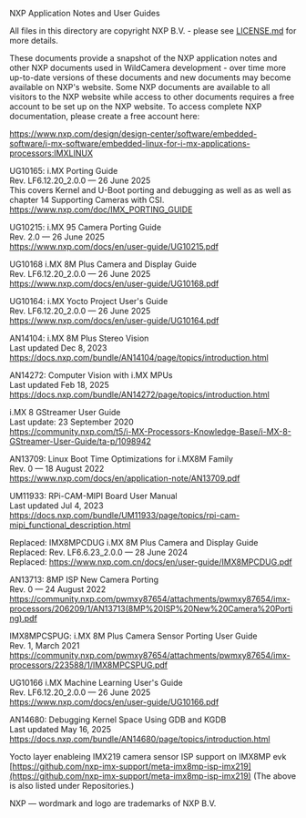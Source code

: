 NXP Application Notes and User Guides

All files in this directory are copyright NXP B.V. - please see [LICENSE.md](LICENSE.md) for more details.

These documents provide a snapshot of the NXP application notes and other NXP documents used in WildCamera development - over time more up-to-date versions of these documents and new documents may become available on NXP's website. Some NXP documents are available to all visitors to the NXP website while access to other documents requires a free account to be set up on the NXP website. To access complete NXP documentation, please create a free account here:

https://www.nxp.com/design/design-center/software/embedded-software/i-mx-software/embedded-linux-for-i-mx-applications-processors:IMXLINUX

UG10165: i.MX Porting Guide\
Rev. LF6.12.20_2.0.0 — 26 June 2025\
This covers Kernel and U-Boot porting and debugging as well as as well as chapter 14 Supporting Cameras with CSI.\
https://www.nxp.com/doc/IMX_PORTING_GUIDE

UG10215: i.MX 95 Camera Porting Guide\
Rev. 2.0 — 26 June 2025\
https://www.nxp.com/docs/en/user-guide/UG10215.pdf

UG10168 i.MX 8M Plus Camera and Display Guide\
Rev. LF6.12.20_2.0.0 — 26 June 2025\
https://www.nxp.com/docs/en/user-guide/UG10168.pdf

UG10164: i.MX Yocto Project User's Guide\
Rev. LF6.12.20_2.0.0 — 26 June 2025\
https://www.nxp.com/docs/en/user-guide/UG10164.pdf

AN14104: i.MX 8M Plus Stereo Vision\
Last updated Dec 8, 2023\
https://docs.nxp.com/bundle/AN14104/page/topics/introduction.html

AN14272: Computer Vision with i.MX MPUs\
Last updated Feb 18, 2025\
https://docs.nxp.com/bundle/AN14272/page/topics/introduction.html

i.MX 8 GStreamer User Guide\
Last update: ‎23 September 2020\
https://community.nxp.com/t5/i-MX-Processors-Knowledge-Base/i-MX-8-GStreamer-User-Guide/ta-p/1098942

AN13709: Linux Boot Time Optimizations for i.MX8M Family\
Rev. 0 — 18 August 2022\
https://www.nxp.com/docs/en/application-note/AN13709.pdf

UM11933: RPi-CAM-MIPI Board User Manual\
Last updated Jul 4, 2023\
https://docs.nxp.com/bundle/UM11933/page/topics/rpi-cam-mipi_functional_description.html

Replaced: IMX8MPCDUG i.MX 8M Plus Camera and Display Guide\
Replaced: Rev. LF6.6.23_2.0.0 — 28 June 2024\
Replaced: https://www.nxp.com.cn/docs/en/user-guide/IMX8MPCDUG.pdf

AN13713: 8MP ISP New Camera Porting\
Rev. 0 — 24 August 2022\
https://community.nxp.com/pwmxy87654/attachments/pwmxy87654/imx-processors/206209/1/AN13713(8MP%20ISP%20New%20Camera%20Porting).pdf

IMX8MPCSPUG: i.MX 8M Plus Camera Sensor Porting User Guide\
Rev. 1, March 2021\
https://community.nxp.com/pwmxy87654/attachments/pwmxy87654/imx-processors/223588/1/IMX8MPCSPUG.pdf

UG10166 i.MX Machine Learning User's Guide\
Rev. LF6.12.20_2.0.0 — 26 June 2025\
https://www.nxp.com/docs/en/user-guide/UG10166.pdf

AN14680: Debugging Kernel Space Using GDB and KGDB\
Last updated May 16, 2025\
https://docs.nxp.com/bundle/AN14680/page/topics/introduction.html

Yocto layer enableing IMX219 camera sensor ISP support on IMX8MP evk
[https://github.com/nxp-imx-support/meta-imx8mp-isp-imx219](https://github.com/nxp-imx-support/meta-imx8mp-isp-imx219)
(The above is also listed under Repositories.)

NXP — wordmark and logo are trademarks of NXP B.V.
